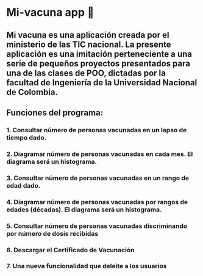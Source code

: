 # Mi-vacuna app 👾

## Mi vacuna es una aplicación creada por el ministerio de las TIC nacional. La presente aplicación es una imitación perteneciente a una serie de pequeños proyectos presentados para una de las clases de POO, dictadas por la facultad de Ingeniería de la Universidad Nacional de Colombia. 

## Funciones del programa:

### 1. Consultar número de personas vacunadas en un lapso de tiempo dado.
### 2. Diagramar número de personas vacunadas en cada mes. El diagrama será un histograma.
###  3. Consultar número de personas vacunadas en un rango de edad dado.
### 4. Diagramar número de personas vacunadas por rangos de edades (décadas). El diagrama será un histograma.
### 5. Consultar número de personas vacunadas discriminando por número de dosis recibidas
### 6. Descargar el Certificado de Vacunación
### 7. Una nueva funcionalidad que deleite a los usuarios
